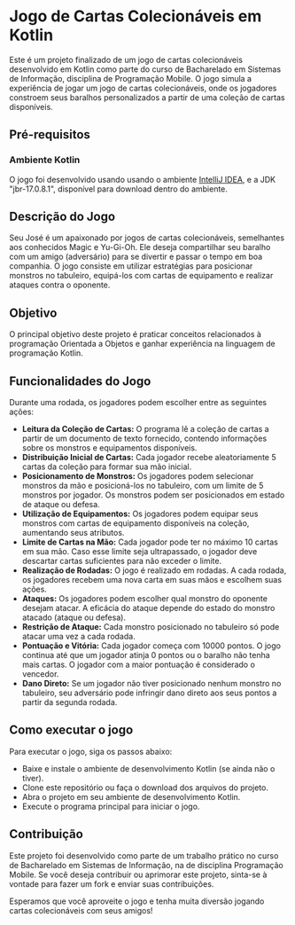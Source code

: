 # Jogo de Cartas Colecionáveis em Kotlin
Este é um projeto finalizado de um jogo de cartas colecionáveis desenvolvido em Kotlin como parte do curso de Bacharelado em Sistemas de Informação, disciplina de Programação Mobile. 
O jogo simula a experiência de jogar um jogo de cartas colecionáveis, onde os jogadores constroem seus baralhos personalizados a partir de uma coleção de cartas disponíveis.

## Pré-requisitos
### Ambiente Kotlin

O jogo foi desenvolvido usando usando o ambiente [IntelliJ IDEA](https://www.jetbrains.com/idea/), 
e a JDK "jbr-17.0.8.1", disponível para download dentro do ambiente.


## Descrição do Jogo
Seu José é um apaixonado por jogos de cartas colecionáveis, semelhantes aos conhecidos Magic e Yu-Gi-Oh. Ele deseja compartilhar seu baralho com um amigo (adversário) para se divertir e passar o tempo em boa companhia. 
O jogo consiste em utilizar estratégias para posicionar monstros no tabuleiro, equipá-los com cartas de equipamento e realizar ataques contra o oponente.

## Objetivo
O principal objetivo deste projeto é praticar conceitos relacionados à programação Orientada a Objetos e ganhar experiência na linguagem de programação Kotlin.


## Funcionalidades do Jogo

Durante uma rodada, os jogadores podem escolher entre as seguintes ações:

- **Leitura da Coleção de Cartas:** O programa lê a coleção de cartas a partir de um documento de texto fornecido, contendo informações sobre os monstros e equipamentos disponíveis.
- **Distribuição Inicial de Cartas:** Cada jogador recebe aleatoriamente 5 cartas da coleção para formar sua mão inicial.
- **Posicionamento de Monstros:** Os jogadores podem selecionar monstros da mão e posicioná-los no tabuleiro, com um limite de 5 monstros por jogador. Os monstros podem ser posicionados em estado de ataque ou defesa.
- **Utilização de Equipamentos:** Os jogadores podem equipar seus monstros com cartas de equipamento disponíveis na coleção, aumentando seus atributos.
- **Limite de Cartas na Mão:** Cada jogador pode ter no máximo 10 cartas em sua mão. Caso esse limite seja ultrapassado, o jogador deve descartar cartas suficientes para não exceder o limite.
- **Realização de Rodadas:** O jogo é realizado em rodadas. A cada rodada, os jogadores recebem uma nova carta em suas mãos e escolhem suas ações.
- **Ataques:** Os jogadores podem escolher qual monstro do oponente desejam atacar. A eficácia do ataque depende do estado do monstro atacado (ataque ou defesa).
- **Restrição de Ataque:** Cada monstro posicionado no tabuleiro só pode atacar uma vez a cada rodada.
- **Pontuação e Vitória:** Cada jogador começa com 10000 pontos. O jogo continua até que um jogador atinja 0 pontos ou o baralho não tenha mais cartas. O jogador com a maior pontuação é considerado o vencedor.
- **Dano Direto:** Se um jogador não tiver posicionado nenhum monstro no tabuleiro, seu adversário pode infringir dano direto aos seus pontos a partir da segunda rodada.

## Como executar o jogo
Para executar o jogo, siga os passos abaixo:

- Baixe e instale o ambiente de desenvolvimento Kotlin (se ainda não o tiver).
- Clone este repositório ou faça o download dos arquivos do projeto.
- Abra o projeto em seu ambiente de desenvolvimento Kotlin.
- Execute o programa principal para iniciar o jogo.

## Contribuição

Este projeto foi desenvolvido como parte de um trabalho prático no curso de Bacharelado em Sistemas de Informação, na de disciplina Programação Mobile. Se você deseja contribuir ou aprimorar este projeto, sinta-se à vontade para fazer um fork e enviar suas contribuições.

Esperamos que você aproveite o jogo e tenha muita diversão jogando cartas colecionáveis com seus amigos!
